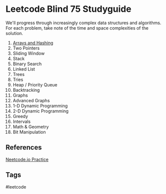 # Leetcode Blind 75 Studyguide

We'll progress through increasingly complex data structures and algorithms. For each problem, take note of the time and space complexities of the solution.  

1. [Arrays and Hashing](../202311060057)  
2. Two Pointers
3. Sliding Window
4. Stack
5. Binary Search
6. Linked List
7. Trees  
8. Tries  
9. Heap / Priority Queue
10. Backtracking
11. Graphs  
12. Advanced Graphs  
13. 1-D Dynamic Programming
14. 2-D Dynamic Programming  
15. Greedy  
16. Intervals  
17. Math & Geometry  
18. Bit Manipulation  

## References
[Neetcode.io Practice](https://neetcode.io/practice)

## Tags
#leetcode
